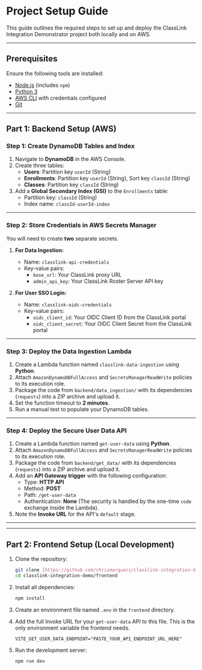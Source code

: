# Project Setup Guide

This guide outlines the required steps to set up and deploy the ClassLink Integration Demonstrator project both locally and on AWS.

---

## Prerequisites

Ensure the following tools are installed:

- [Node.js](https://nodejs.org/) (includes `npm`)
- [Python 3](https://www.python.org/)
- [AWS CLI](https://aws.amazon.com/cli/) with credentials configured
- [Git](https://git-scm.com/)

---

## Part 1: Backend Setup (AWS)

### Step 1: Create DynamoDB Tables and Index

1.  Navigate to **DynamoDB** in the AWS Console.
2.  Create three tables:
    -   **Users**: Partition key `userId` (String)
    -   **Enrollments**: Partition key `userId` (String), Sort key `classId` (String)
    -   **Classes**: Partition key `classId` (String)
3.  Add a **Global Secondary Index (GSI)** to the `Enrollments` table:
    -   Partition key: `classId` (String)
    -   Index name: `classId-userId-index`

---

### Step 2: Store Credentials in AWS Secrets Manager

You will need to create **two** separate secrets.

1.  **For Data Ingestion:**
    -   Name: `classlink-api-credentials`
    -   Key-value pairs:
        -   `base_url`: Your ClassLink proxy URL
        -   `admin_api_key`: Your ClassLink Roster Server API key

2.  **For User SSO Login:**
    -   Name: `classlink-oidc-credentials`
    -   Key-value pairs:
        -   `oidc_client_id`: Your OIDC Client ID from the ClassLink portal
        -   `oidc_client_secret`: Your OIDC Client Secret from the ClassLink portal

---

### Step 3: Deploy the Data Ingestion Lambda

1.  Create a Lambda function named `classlink-data-ingestion` using **Python**.
2.  Attach `AmazonDynamoDBFullAccess` and `SecretsManagerReadWrite` policies to its execution role.
3.  Package the code from `backend/data_ingestion/` with its dependencies (`requests`) into a ZIP archive and upload it.
4.  Set the function timeout to **2 minutes**.
5.  Run a manual test to populate your DynamoDB tables.

---

### Step 4: Deploy the Secure User Data API

1.  Create a Lambda function named `get-user-data` using **Python**.
2.  Attach `AmazonDynamoDBFullAccess` and `SecretsManagerReadWrite` policies to its execution role.
3.  Package the code from `backend/get_data/` with its dependencies (`requests`) into a ZIP archive and upload it.
4.  Add an **API Gateway trigger** with the following configuration:
    -   Type: **HTTP API**
    -   Method: **POST**
    -   Path: `/get-user-data`
    -   Authentication: **None** (The security is handled by the one-time `code` exchange inside the Lambda).
5.  Note the **Invoke URL** for the API's `default` stage.

---

---

## Part 2: Frontend Setup (Local Development)

1.  Clone the repository:
    ```bash
    git clone [https://github.com/chrismarquezz/classlink-integration-demo.git](https://github.com/chrismarquezz/classlink-integration-demo.git)
    cd classlink-integration-demo/frontend
    ```
2.  Install all dependencies:
    ```bash
    npm install
    ```
3.  Create an environment file named `.env` in the `frontend` directory.
4.  Add the full Invoke URL for your `get-user-data` API to this file. This is the only environment variable the frontend needs.

    ```
    VITE_GET_USER_DATA_ENDPOINT="PASTE_YOUR_API_ENDPOINT_URL_HERE"
    ```
5.  Run the development server:
    ```bash
    npm run dev
    ```
